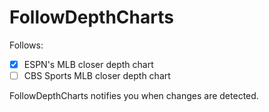 # FollowDepthCharts

Follows:

- [x] ESPN's MLB closer depth chart
- [ ] CBS Sports MLB closer depth chart

FollowDepthCharts notifies you when changes are detected.
